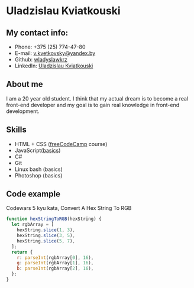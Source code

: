 # Uladzislau Kviatkouski

## My contact info:

* Phone: +375 (25) 774-47-80
* E-mail: v.kvetkovsky@yandex.by
* Github: [wladyslawkrz](https://github.com/wladyslawkrz)
* LinkedIn: [Uladzislau Kviatkouski](https://www.linkedin.com/in/uladzislau-kviatkouski-02586924b/)

## About me

I am a 20 year old student. I think that my actual dream is to become a real front-end developer and my goal is to gain real knowledge in front-end development.

## Skills

* HTML + CSS ([freeCodeCamp](https://www.freecodecamp.org/) course)
* JavaScript([basics](https://javascript.info/))
* C#
* Git
* Linux bash (basics)
* Photoshop (basics)

## Code example
Codewars 5 kyu kata, Convert A Hex String To RGB

```javascript
function hexStringToRGB(hexString) {
  let rgbArray = [
    hexString.slice(1, 3),
    hexString.slice(3, 5),
    hexString.slice(5, 7),
  ];
  return {
    r: parseInt(rgbArray[0], 16),
    g: parseInt(rgbArray[1], 16),
    b: parseInt(rgbArray[2], 16),
  };
}
```
